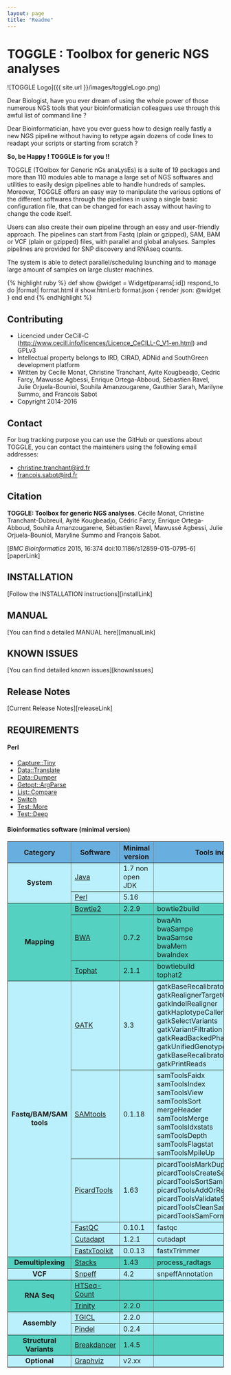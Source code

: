 ```yaml
---
layout: page
title: "Readme"
---
```



TOGGLE : Toolbox for generic NGS analyses
===========

![TOGGLE Logo]({{ site.url }}/images/toggleLogo.png)

Dear Biologist, have you ever dream of using the whole power of those numerous NGS tools that your bioinformatician colleagues use through this awful list of command line ?

Dear Bioinformatician, have you ever guess how to design really fastly a new NGS pipeline without having to retype again dozens of code lines to readapt your scripts or starting from scratch ?

**So, be Happy ! TOGGLE is for you !!**

TOGGLE (TOolbox for Generic nGs anaLysEs) is a suite of 19 packages and more than 110 modules able to manage a large set of NGS softwares
and utilities to easily design pipelines able to handle hundreds of samples. Moreover, TOGGLE offers an easy way to manipulate the various
options of the different softwares through the pipelines in using a single basic configuration file, that can be changed for each assay without
having to change the code itself.

Users can also create their own pipeline through an easy and user-friendly approach. The pipelines can start from Fastq (plain or gzipped), SAM, BAM or VCF (plain or gzipped) files, with parallel and global analyses. Samples pipelines are provided for SNP discovery and RNAseq counts.

The system is able to detect parallel/scheduling launching and to manage large amount of samples on large cluster machines.


{% highlight ruby %}
def show
  @widget = Widget(params[:id])
  respond_to do |format|
    format.html # show.html.erb
    format.json { render json: @widget }
  end
end
{% endhighlight %}


##  Contributing

* Licencied under CeCill-C (http://www.cecill.info/licences/Licence_CeCILL-C_V1-en.html) and GPLv3
* Intellectual property belongs to IRD, CIRAD, ADNid and SouthGreen development platform
* Written by Cecile Monat, Christine Tranchant, Ayite Kougbeadjo, Cedric Farcy, Mawusse Agbessi, Enrique Ortega-Abboud, Sébastien Ravel, Julie Orjuela-Bouniol, Souhila Amanzougarene, Gauthier Sarah, Marilyne Summo, and Francois Sabot
* Copyright 2014-2016

## Contact

For bug tracking purpose you can use the GitHub or questions about TOGGLE, you can contact the mainteners using the following email addresses:

* christine.tranchant@ird.fr
* francois.sabot@ird.fr

##  Citation
**TOGGLE: Toolbox for generic NGS analyses**. Cécile Monat, Christine Tranchant-Dubreuil, Ayité Kougbeadjo, Cédric Farcy, Enrique
Ortega-Abboud, Souhila Amanzougarene, Sébastien Ravel, Mawussé Agbessi, Julie Orjuela-Bouniol, Maryline Summo and François Sabot.

[*BMC Bioinformatics* 2015, 16:374  doi:10.1186/s12859-015-0795-6][paperLink]

##  INSTALLATION

[Follow the INSTALLATION instructions][installLink]

## MANUAL

[You can find a detailed MANUAL here][manualLink]

## KNOWN ISSUES

[You can find detailed known issues][knownIssues]

## Release Notes

[Current Release Notes][releaseLink]

## REQUIREMENTS

#### Perl

* [Capture::Tiny](http://search.cpan.org/~dagolden/Capture-Tiny-0.30/lib/Capture/Tiny.pm)
* [Data::Translate](http://search.cpan.org/~davieira/Data_Translate-0.3/Translate.pm)
* [Data::Dumper](http://search.cpan.org/~smueller/Data-Dumper-2.154/Dumper.pm)
* [Getopt::ArgParse](http://search.cpan.org/~mytram/Getopt-ArgParse-1.0.2/lib/Getopt/ArgParse.pm)
* [List::Compare](http://search.cpan.org/~jkeenan/List-Compare-0.53/lib/List/Compare.pm)
* [Switch](https://metacpan.org/pod/Switch)
* [Test::More](http://search.cpan.org/~exodist/Test-Simple-1.001014/lib/Test/More.pm)
* [Test::Deep](http://search.cpan.org/~rjbs/Test-Deep-0.119/lib/Test/Deep.pm)

#### Bioinformatics software (minimal version)

<table border="1" cellpadding="5" cellspacing="1" >
<thead>
<tr bgcolor="#68AFDF">
	<th> Category        </th>
	<th> Software        </th>
	<th> Minimal version </th>
	<th> Tools included  </th>
</tr>
</thead>
<tbody>
<tr bgcolor="#B9F0FB" >
	<td align="center" rowspan="2" > <b>System<b>   </td>
	<td> <a href="https://www.java.com">Java</a></td>
	<td> 1.7 non open JDK </td>
	<td></td>
</tr>
<tr bgcolor="#B9F0FB">
	<td> <a href="https://www.perl.org/">Perl</a></td>
	<td> 5.16 </td>
	<td>  </td>
</tr>
<tr bgcolor="#54D1C0">
	<td align="center" rowspan="3"> <b> Mapping <b> </td>
	<td> <a href="http://bowtie-bio.sourceforge.net/bowtie2/index.shtml">Bowtie2</a></td>
	<td> 2.2.9 </td>
	<td> bowtie2build </td>
</tr>
<tr bgcolor="#54D1C0">
	<td> <a href="http://bio-bwa.sourceforge.net/">BWA</a></td>
	<td> 0.7.2 </td>
	<td> bwaAln </br> bwaSampe </br> bwaSamse </br> bwaMem </br> bwaIndex</td>
</tr>
<tr bgcolor="#54D1C0">
	<td> <a href="https://ccb.jhu.edu/software/tophat/index.shtml">Tophat</a></td>
	<td> 2.1.1 </td>
	<td> bowtiebuild </br> tophat2 </td>
</tr>
<tr bgcolor="#B9F0FB">
	<td align="center" rowspan="6"> <b> Fastq/BAM/SAM </br> tools <b> </td>
	<td> <a href="https://www.broadinstitute.org/gatk/">GATK</a></td>
	<td> 3.3 </td>
	<td> gatkBaseRecalibrator </br> gatkRealignerTargetCreator </br> gatkIndelRealigner </br> gatkHaplotypeCaller </br> gatkSelectVariants </br> gatkVariantFiltration </br> gatkReadBackedPhasing </br> gatkUnifiedGenotyper </br> gatkBaseRecalibrator </br> gatkPrintReads
 </td>
</tr>
<tr bgcolor="#B9F0FB">
	<td> <a href="http://samtools.sourceforge.net/">SAMtools</a></td>
	<td> 0.1.18 </td>
	<td> samToolsFaidx </br> samToolsIndex </br> samToolsView </br> samToolsSort </br> mergeHeader </br> samToolsMerge </br> samToolsIdxstats </br> samToolsDepth </br> samToolsFlagstat </br> samToolsMpileUp
</td>
</tr>
<tr bgcolor="#B9F0FB">
	<td> <a href="http://broadinstitute.github.io/picard/">PicardTools</a></td>
	<td> 1.63 </td>
	<td> picardToolsMarkDuplicates </br> picardToolsCreateSequenceDictionary </br> picardToolsSortSam </br> picardToolsAddOrReplaceReadGroup </br> picardToolsValidateSamFile </br> picardToolsCleanSam </br> picardToolsSamFormatConverter
 </td>
</tr>
<tr bgcolor="#B9F0FB">
	<td> <a href="http://www.bioinformatics.babraham.ac.uk/projects/fastqc/">FastQC</a></td>
	<td> 0.10.1 </td>
	<td> fastqc </td>
</tr>
<tr bgcolor="#B9F0FB">
	<td> <a href="https://pypi.python.org/pypi/cutadapt">Cutadapt</a></td>
	<td> 1.2.1 </td>
	<td> cutadapt </td>
</tr>
<tr bgcolor="#B9F0FB">
	<td> <a href="http://hannonlab.cshl.edu/fastx_toolkit/">FastxToolkit</a></td>
	<td> 0.0.13 </td>
	<td> fastxTrimmer </td>
</tr>
<tr bgcolor="#54D1C0">
	<td align="center"> <b> Demultiplexing <b> </td>
	<td> <a href="http://catchenlab.life.illinois.edu/stacks/">Stacks</a></td>
	<td> 1.43 </td>
	<td> process_radtags </td>
</tr>
<tr bgcolor="#B9F0FB">
	<td align="center" > <b> VCF <b> </td>
	<td> <a href="http://snpeff.sourceforge.net/">Snpeff</a></td>
	<td> 4.2 </td>
	<td> snpeffAnnotation </td>
</tr>
<tr bgcolor="#54D1C0">
	<td align="center" rowspan="2"> <b> RNA Seq <b> </td>
	<td> <a href="http://www-huber.embl.de/HTSeq/doc/count.html">HTSeq-Count</a></td>
	<td>  </td>
	<td>  </td>
</tr>
<tr bgcolor="#54D1C0">
	<td> <a href="https://github.com/trinityrnaseq/trinityrnaseq/wiki">Trinity</a></td>
	<td> 2.2.0 </td>
	<td>  </td>
</tr>
<tr bgcolor="#B9F0FB">
	<td align="center" rowspan="2"> <b> Assembly <b> </td>
	<td> <a href="https://sourceforge.net/projects/tgicl/files/">TGICL</a></td>
	<td> 2.2.0 </td>
	<td>  </td>
</tr>
<tr bgcolor="#B9F0FB">
	<td> <a href="http://gmt.genome.wustl.edu/packages/pindel/">Pindel</a></td>
	<td> 0.2.4 </td>
	<td>  </td>
</tr>
<tr bgcolor="#54D1C0">
	<td align="center" rowspan="1"> <b> Structural Variants <b> </td>
	<td> <a href="http://breakdancer.sourceforge.net/">Breakdancer</a></td>
	<td> 1.4.5 </td>
	<td>  </td>
</tr>
<tr bgcolor="#B9F0FB">
	<td align="center" rowspan="1"> <b> Optional <b> </td>
	<td> <a href="http://www.graphviz.org/">Graphviz</a></td>
	<td> v2.xx </td>
	<td>  </td>
</tr>
</tbody>
</table>
